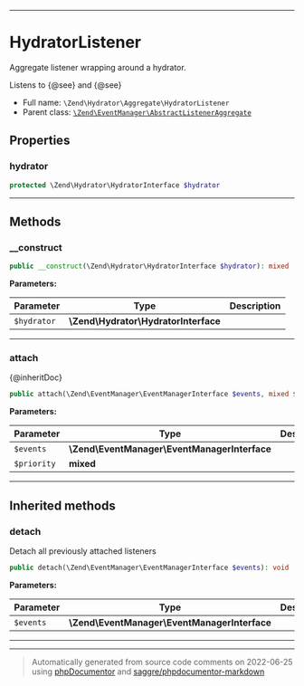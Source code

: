 ***

# HydratorListener

Aggregate listener wrapping around a hydrator.

Listens to {@see} and {@see}

* Full name: `\Zend\Hydrator\Aggregate\HydratorListener`
* Parent class: [`\Zend\EventManager\AbstractListenerAggregate`](../../EventManager/AbstractListenerAggregate.md)



## Properties


### hydrator



```php
protected \Zend\Hydrator\HydratorInterface $hydrator
```






***

## Methods


### __construct



```php
public __construct(\Zend\Hydrator\HydratorInterface $hydrator): mixed
```








**Parameters:**

| Parameter | Type | Description |
|-----------|------|-------------|
| `$hydrator` | **\Zend\Hydrator\HydratorInterface** |  |




***

### attach

{@inheritDoc}

```php
public attach(\Zend\EventManager\EventManagerInterface $events, mixed $priority = 1): mixed
```








**Parameters:**

| Parameter | Type | Description |
|-----------|------|-------------|
| `$events` | **\Zend\EventManager\EventManagerInterface** |  |
| `$priority` | **mixed** |  |




***


## Inherited methods


### detach

Detach all previously attached listeners

```php
public detach(\Zend\EventManager\EventManagerInterface $events): void
```








**Parameters:**

| Parameter | Type | Description |
|-----------|------|-------------|
| `$events` | **\Zend\EventManager\EventManagerInterface** |  |




***


***
> Automatically generated from source code comments on 2022-06-25 using [phpDocumentor](http://www.phpdoc.org/) and [saggre/phpdocumentor-markdown](https://github.com/Saggre/phpDocumentor-markdown)
